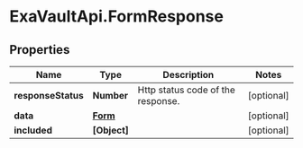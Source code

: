 # ExaVaultApi.FormResponse

## Properties
Name | Type | Description | Notes
------------ | ------------- | ------------- | -------------
**responseStatus** | **Number** | Http status code of the response.  | [optional] 
**data** | [**Form**](Form.md) |  | [optional] 
**included** | **[Object]** |  | [optional] 
